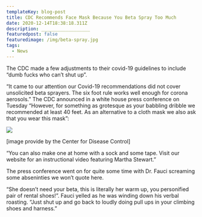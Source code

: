 ```yaml
---
templateKey: blog-post
title: CDC Recommends Face Mask Because You Beta Spray Too Much
date: 2020-12-14T18:38:18.311Z
description: __________________
featuredpost: false
featuredimage: /img/beta-spray.jpg
tags:
  - News
---
```

The CDC made a few adjustments to their covid-19 guidelines to include “dumb fucks who can’t shut up”.



“It came to our attention our Covid-19 recommendations did not cover unsolicited beta sprayers. The six foot rule works well enough for corona aerosols.” The CDC announced in a white house press conference on Tuesday “However, for something as grotesque as your babbling dribble we recommended at least 40 feet. As an alternative to a cloth mask we also ask that you wear this mask”:

![](/img/cdc-gag.png)

\[image provide by the Center for Disease Control]



“You can also make one at home with a sock and some tape. Visit our website for an instructional video featuring Martha Stewart.”



The press conference went on for quite some time with Dr. Fauci screaming some abseninties we won’t quote here.

“She doesn’t need your beta, this is literally her warm up, you personified pair of rental shoes!”. Fauci yelled as he was winding down his verbal roasting. “Just shut up and go back to loudly doing pull ups in your climbing shoes and harness.”